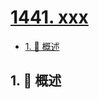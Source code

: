 # [1441. xxx](https://github.com/Tdahuyou/TNotes.leetcode/tree/main/notes/1441.%20xxx)

<!-- region:toc -->

- [1. 📝 概述](#1--概述)

<!-- endregion:toc -->

## 1. 📝 概述

